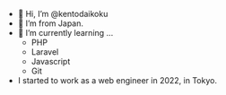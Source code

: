 - 👋 Hi, I’m @kentodaikoku
- 👀 I’m from Japan.
- 🌱 I’m currently learning ...
  - PHP
  - Laravel
  - Javascript
  - Git
- I started to work as a web engineer in 2022, in Tokyo.

